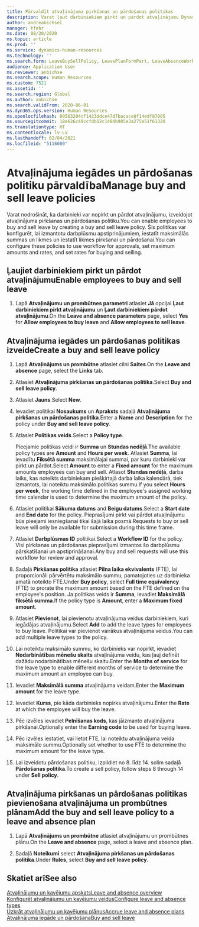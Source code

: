 ```yaml
---
title: Pārvaldīt atvaļinājuma pirkšanas un pārdošanas politikas
description: Varat ļaut darbiniekiem pirkt un pārdot atvaļinājumu Dynamics 365 Human Resources.
author: andreabichsel
manager: tfehr
ms.date: 08/20/2020
ms.topic: article
ms.prod: ''
ms.service: dynamics-human-resources
ms.technology: ''
ms.search.form: LeaveBuySellPolicy, LeavePlanFormPart, LeaveAbsenceWorkspace
audience: Application User
ms.reviewer: anbichse
ms.search.scope: Human Resources
ms.custom: 7521
ms.assetid: ''
ms.search.region: Global
ms.author: anbichse
ms.search.validFrom: 2020-06-01
ms.dyn365.ops.version: Human Resources
ms.openlocfilehash: 89563204cf1423ddce47d7bacace8f14edf87005
ms.sourcegitcommit: 18e626c49ccfdb12c1484b985e3a275e51f61320
ms.translationtype: HT
ms.contentlocale: lv-LV
ms.lasthandoff: 02/04/2021
ms.locfileid: "5116000"
---
```

# <a name="manage-buy-and-sell-leave-policies"></a><span data-ttu-id="d8e0f-103">Atvaļinājuma iegādes un pārdošanas politiku pārvaldība</span><span class="sxs-lookup"><span data-stu-id="d8e0f-103">Manage buy and sell leave policies</span></span>

<span data-ttu-id="d8e0f-104">Varat nodrošināt, ka darbinieki var nopirkt un pārdot atvaļinājumu, izveidojot atvaļinājuma pirkšanas un pārdošanas politiku.</span><span class="sxs-lookup"><span data-stu-id="d8e0f-104">You can enable employees to buy and sell leave by creating a buy and sell leave policy.</span></span> <span data-ttu-id="d8e0f-105">Šīs politikas var konfigurēt, lai izmantotu darbplūsmu apstiprinājumiem, iestatīt maksimālās summas un likmes un iestatīt likmes pirkšanai un pārdošanai.</span><span class="sxs-lookup"><span data-stu-id="d8e0f-105">You can configure these policies to use workflow for approvals, set maximum amounts and rates, and set rates for buying and selling.</span></span> 

## <a name="enable-employees-to-buy-and-sell-leave"></a><span data-ttu-id="d8e0f-106">Ļaujiet darbiniekiem pirkt un pārdot atvaļinājumu</span><span class="sxs-lookup"><span data-stu-id="d8e0f-106">Enable employees to buy and sell leave</span></span>

1. <span data-ttu-id="d8e0f-107">Lapā **Atvaļinājumu un prombūtnes parametri** atlasiet **Jā** opcijai **Ļaut darbiniekiem pirkt atvaļinājumu** un **Ļaut darbiniekiem pārdot atvaļinājumu**.</span><span class="sxs-lookup"><span data-stu-id="d8e0f-107">On the **Leave and absence parameters** page, select **Yes** for **Allow employees to buy leave** and **Allow employees to sell leave**.</span></span>

## <a name="create-a-buy-and-sell-leave-policy"></a><span data-ttu-id="d8e0f-108">Atvaļinājuma iegādes un pārdošanas politikas izveide</span><span class="sxs-lookup"><span data-stu-id="d8e0f-108">Create a buy and sell leave policy</span></span>

1. <span data-ttu-id="d8e0f-109">Lapā **Atvaļinājums un prombūtne** atlasiet cilni **Saites**.</span><span class="sxs-lookup"><span data-stu-id="d8e0f-109">On the **Leave and absence** page, select the **Links** tab.</span></span> 

2. <span data-ttu-id="d8e0f-110">Atlasiet **Atvaļinājuma pirkšanas un pārdošanas politika**.</span><span class="sxs-lookup"><span data-stu-id="d8e0f-110">Select **Buy and sell leave policy**.</span></span>

3. <span data-ttu-id="d8e0f-111">Atlasiet **Jauns**.</span><span class="sxs-lookup"><span data-stu-id="d8e0f-111">Select **New**.</span></span>

4. <span data-ttu-id="d8e0f-112">Ievadiet politikai **Nosaukums** un **Apraksts** sadaļā **Atvaļinājuma pirkšanas un pārdošanas politika**.</span><span class="sxs-lookup"><span data-stu-id="d8e0f-112">Enter a **Name** and **Description** for the policy under **Buy and sell leave policy**.</span></span> 

5. <span data-ttu-id="d8e0f-113">Atlasiet **Politikas veids**.</span><span class="sxs-lookup"><span data-stu-id="d8e0f-113">Select a **Policy type**.</span></span> 

   <span data-ttu-id="d8e0f-114">Pieejamie politikas veidi ir **Summa** un **Stundas nedēļā**.</span><span class="sxs-lookup"><span data-stu-id="d8e0f-114">The available policy types are **Amount** and **Hours per week**.</span></span> <span data-ttu-id="d8e0f-115">Atlasiet **Summa**, lai ievadītu **Fiksētā summa** maksimālajai summai, par kuru darbinieki var pirkt un pārdot.</span><span class="sxs-lookup"><span data-stu-id="d8e0f-115">Select **Amount** to enter a **Fixed amount** for the maximum amounts employees can buy and sell.</span></span> <span data-ttu-id="d8e0f-116">Atlasot **Stundas nedēļā**, darba laiks, kas noteikts darbiniekam piešķirtajā darba laika kalendārā, tiek izmantots, lai noteiktu maksimālo politikas summu.</span><span class="sxs-lookup"><span data-stu-id="d8e0f-116">If you select **Hours per week**, the working time defined in the employee's assigned working time calendar is used to determine the maximum amount of the policy.</span></span> 

6. <span data-ttu-id="d8e0f-117">Atlasiet politikai **Sākuma datums** and **Beigu datums**.</span><span class="sxs-lookup"><span data-stu-id="d8e0f-117">Select a **Start date** and **End date** for the policy.</span></span> <span data-ttu-id="d8e0f-118">Pieprasījumi pirkt vai pārdot atvaļinājumu būs pieejami iesniegšanai tikai šajā laika posmā.</span><span class="sxs-lookup"><span data-stu-id="d8e0f-118">Requests to buy or sell leave will only be available for submission during this time frame.</span></span> 

7. <span data-ttu-id="d8e0f-119">Atlasiet **Darbplūsmas ID** politikai.</span><span class="sxs-lookup"><span data-stu-id="d8e0f-119">Select a **Workflow ID** for the policy.</span></span> <span data-ttu-id="d8e0f-120">Visi pirkšanas un pārdošanas pieprasījumi izmantos šo darbplūsmu pārskatīšanai un apstiprināšanai.</span><span class="sxs-lookup"><span data-stu-id="d8e0f-120">Any buy and sell requests will use this workflow for review and approval.</span></span> 

8. <span data-ttu-id="d8e0f-121">Sadaļā **Pirkšanas politika** atlasiet **Pilna laika ekvivalents** (FTE), lai proporcionāli pārvērtētu maksimālo summu, pamatojoties uz darbinieka amatā noteikto FTE.</span><span class="sxs-lookup"><span data-stu-id="d8e0f-121">Under **Buy policy**, select **Full time equivalency** (FTE) to prorate the maximum amount based on the FTE defined on the employee's position.</span></span> <span data-ttu-id="d8e0f-122">Ja politikas veids ir **Summa**, ievadiet **Maksimālā fiksētā summa**.</span><span class="sxs-lookup"><span data-stu-id="d8e0f-122">If the policy type is **Amount**, enter a **Maximum fixed amount**.</span></span> 

9. <span data-ttu-id="d8e0f-123">Atlasiet **Pievienot**, lai pievienotu atvaļinājuma veidus darbiniekiem, kuri iegādājas atvaļinājumu.</span><span class="sxs-lookup"><span data-stu-id="d8e0f-123">Select **Add** to add the leave types for employees to buy leave.</span></span> <span data-ttu-id="d8e0f-124">Politikai var pievienot vairākus atvaļinājuma veidus.</span><span class="sxs-lookup"><span data-stu-id="d8e0f-124">You can add multiple leave types to the policy.</span></span> 

10. <span data-ttu-id="d8e0f-125">Lai noteiktu maksimālo summu, ko darbinieks var nopirkt, ievadiet **Nodarbinātības mēnešu skaits** atvaļinājuma veidu, kas ļauj definēt dažādu nodarbinātības mēnešu skaitu.</span><span class="sxs-lookup"><span data-stu-id="d8e0f-125">Enter the **Months of service** for the leave type to enable different months of service to determine the maximum amount an employee can buy.</span></span> 

11. <span data-ttu-id="d8e0f-126">Ievadiet **Maksimālā summa** atvaļinājuma veidam.</span><span class="sxs-lookup"><span data-stu-id="d8e0f-126">Enter the **Maximum amount** for the leave type.</span></span> 

12. <span data-ttu-id="d8e0f-127">Ievadiet **Kurss**, pie kāda darbinieks nopirks atvaļinājumu.</span><span class="sxs-lookup"><span data-stu-id="d8e0f-127">Enter the **Rate** at which the employee will buy the leave.</span></span> 

13. <span data-ttu-id="d8e0f-128">Pēc izvēles ievadiet **Pelnīšanas kods**, kas jāizmanto atvaļinājuma pirkšanai.</span><span class="sxs-lookup"><span data-stu-id="d8e0f-128">Optionally enter the **Earning code** to be used for buying leave.</span></span> 

14. <span data-ttu-id="d8e0f-129">Pēc izvēles iestatiet, vai lietot FTE, lai noteiktu atvaļinājuma veida maksimālo summu.</span><span class="sxs-lookup"><span data-stu-id="d8e0f-129">Optionally set whether to use FTE to determine the maximum amount for the leave type.</span></span> 

15. <span data-ttu-id="d8e0f-130">Lai izveidotu pārdošanas politiku, izpildiet no 8. līdz 14. solim sadaļā **Pārdošanas politika**.</span><span class="sxs-lookup"><span data-stu-id="d8e0f-130">To create a sell policy, follow steps 8 through 14 under **Sell policy**.</span></span> 

## <a name="add-the-buy-and-sell-leave-policy-to-a-leave-and-absence-plan"></a><span data-ttu-id="d8e0f-131">Atvaļinājuma pirkšanas un pārdošanas politikas pievienošana atvaļinājuma un prombūtnes plānam</span><span class="sxs-lookup"><span data-stu-id="d8e0f-131">Add the buy and sell leave policy to a leave and absence plan</span></span>

1. <span data-ttu-id="d8e0f-132">Lapā **Atvaļinājums un prombūtne** atlasiet atvaļinājumu un prombūtnes plānu.</span><span class="sxs-lookup"><span data-stu-id="d8e0f-132">On the **Leave and absence** page, select a leave and absence plan.</span></span>

2. <span data-ttu-id="d8e0f-133">Sadaļā **Noteikumi** select **Atvaļinājuma pirkšanas un pārdošanas politika**.</span><span class="sxs-lookup"><span data-stu-id="d8e0f-133">Under **Rules**, select **Buy and sell leave policy**.</span></span>

## <a name="see-also"></a><span data-ttu-id="d8e0f-134">Skatiet arī</span><span class="sxs-lookup"><span data-stu-id="d8e0f-134">See also</span></span>

[<span data-ttu-id="d8e0f-135">Atvaļinājumu un kavējumu apskats</span><span class="sxs-lookup"><span data-stu-id="d8e0f-135">Leave and absence overview</span></span>](hr-leave-and-absence-overview.md)</br>
[<span data-ttu-id="d8e0f-136">Konfigurēt atvaļinājumu un kavējumu veidus</span><span class="sxs-lookup"><span data-stu-id="d8e0f-136">Configure leave and absence types</span></span>](hr-leave-and-absence-types.md)</br>
[<span data-ttu-id="d8e0f-137">Uzkrāt atvaļinājumu un kavējumu plānus</span><span class="sxs-lookup"><span data-stu-id="d8e0f-137">Accrue leave and absence plans</span></span>](hr-leave-and-absence-accrue.md)</br>
[<span data-ttu-id="d8e0f-138">Atvaļinājuma iegāde un pārdošana</span><span class="sxs-lookup"><span data-stu-id="d8e0f-138">Buy and sell leave</span></span>](hr-employee-self-service-buy-sell-leave.md)

